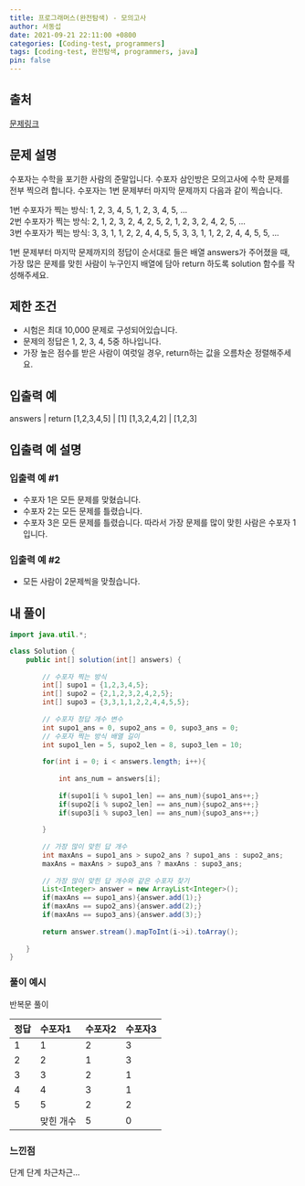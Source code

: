 ```yaml
---
title: 프로그래머스(완전탐색) - 모의고사
author: 서동섭
date: 2021-09-21 22:11:00 +0800
categories: [Coding-test, programmers]
tags: [coding-test, 완전탐색, programmers, java]
pin: false
---
```


## 출처

<a target="_blank" href="https://programmers.co.kr/learn/courses/30/lessons/42840">문제링크</a>

## 문제 설명

수포자는 수학을 포기한 사람의 준말입니다. 수포자 삼인방은 모의고사에 수학 문제를 전부 찍으려 합니다. 수포자는 1번 문제부터 마지막 문제까지 다음과 같이 찍습니다.

1번 수포자가 찍는 방식: 1, 2, 3, 4, 5, 1, 2, 3, 4, 5, ...<br/>
2번 수포자가 찍는 방식: 2, 1, 2, 3, 2, 4, 2, 5, 2, 1, 2, 3, 2, 4, 2, 5, ...
<br/>
3번 수포자가 찍는 방식: 3, 3, 1, 1, 2, 2, 4, 4, 5, 5, 3, 3, 1, 1, 2, 2, 4, 4, 5, 5, ...
<br/>

1번 문제부터 마지막 문제까지의 정답이 순서대로 들은 배열 answers가 주어졌을 때, 가장 많은 문제를 맞힌 사람이 누구인지 배열에 담아 return 하도록 solution 함수를 작성해주세요.

## 제한 조건

- 시험은 최대 10,000 문제로 구성되어있습니다.
- 문제의 정답은 1, 2, 3, 4, 5중 하나입니다.
- 가장 높은 점수를 받은 사람이 여럿일 경우, return하는 값을 오름차순 정렬해주세요.

## 입출력 예

answers |	return
[1,2,3,4,5] |	[1]
[1,3,2,4,2] |	[1,2,3]

## 입출력 예 설명

### 입출력 예 #1

- 수포자 1은 모든 문제를 맞혔습니다.
- 수포자 2는 모든 문제를 틀렸습니다.
- 수포자 3은 모든 문제를 틀렸습니다.
따라서 가장 문제를 많이 맞힌 사람은 수포자 1입니다.

### 입출력 예 #2

- 모든 사람이 2문제씩을 맞췄습니다.

## 내 풀이

```java
import java.util.*;

class Solution {
    public int[] solution(int[] answers) {
        
        // 수포자 찍는 방식
        int[] supo1 = {1,2,3,4,5};
        int[] supo2 = {2,1,2,3,2,4,2,5};
        int[] supo3 = {3,3,1,1,2,2,4,4,5,5};
        
        // 수포자 정답 개수 변수
        int supo1_ans = 0, supo2_ans = 0, supo3_ans = 0;
        // 수포자 찍는 방식 배열 길이
        int supo1_len = 5, supo2_len = 8, supo3_len = 10;
        
        for(int i = 0; i < answers.length; i++){
            
            int ans_num = answers[i];
            
            if(supo1[i % supo1_len] == ans_num){supo1_ans++;}
            if(supo2[i % supo2_len] == ans_num){supo2_ans++;}
            if(supo3[i % supo3_len] == ans_num){supo3_ans++;}
            
        }        
        
        // 가장 많이 맞힌 답 개수
        int maxAns = supo1_ans > supo2_ans ? supo1_ans : supo2_ans;
        maxAns = maxAns > supo3_ans ? maxAns : supo3_ans;
        
        // 가장 많이 맞힌 답 개수와 같은 수포자 찾기
        List<Integer> answer = new ArrayList<Integer>();
        if(maxAns == supo1_ans){answer.add(1);}
        if(maxAns == supo2_ans){answer.add(2);}
        if(maxAns == supo3_ans){answer.add(3);}        
        
        return answer.stream().mapToInt(i->i).toArray();
        
    }
}
```

### 풀이 예시

반복문 풀이

| 정답	| 수포자1 |	수포자2 | 수포자3 |
|:----------|:-------|:--------|:--------|
| 1 | 1 | 2 | 3 |
| 2 | 2 | 1 | 3 |
| 3 | 3 | 2 | 1 |
| 4 | 4 | 3 | 1 |
| 5 | 5 | 2 | 2 |
|   | 맞힌 개수 | 5 | 0 | 0 |

### 느낀점

단계 단계 차근차근...
